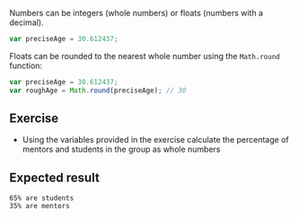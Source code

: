 Numbers can be integers (whole numbers) or floats (numbers with a decimal).

```js
var preciseAge = 30.612437;
```

Floats can be rounded to the nearest whole number using the `Math.round` function:

```js
var preciseAge = 30.612437;
var roughAge = Math.round(preciseAge); // 30
```

## Exercise

* Using the variables provided in the exercise calculate the percentage of mentors and students in the group as whole numbers

## Expected result

```
65% are students
35% are mentors
```
